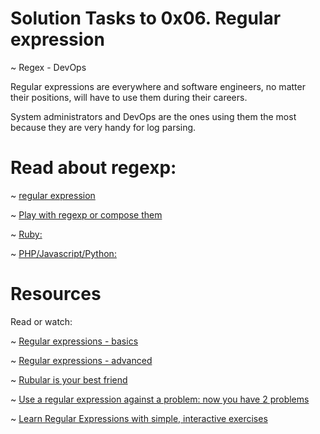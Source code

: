 # Solution Tasks to 0x06. Regular expression

 ~ Regex - DevOps

Regular expressions are everywhere and software engineers, no matter their positions, will have to use them during their careers.

System administrators and DevOps are the ones using them the most because they are very handy for log parsing.

# Read about regexp:

~ [regular expression](http://www.regular-expressions.info/)

~ [Play with regexp or compose them](http://www.w3schools.com/jsref/jsref_obj_regexp.asp)

~ [Ruby:](http://rubular.com/)

~ [PHP/Javascript/Python:](https://regex101.com/)

# Resources

Read or watch:

~ [Regular expressions - basics](https://www.slideshare.net/neha_jain/introducing-regular-expressions)

~ [Regular expressions - advanced](https://www.slideshare.net/neha_jain/advanced-regular-expressions-80296518)

~ [Rubular is your best friend](https://rubular.com/)

~ [Use a regular expression against a problem: now you have 2 problems](https://blog.codinghorror.com/regular-expressions-now-you-have-two-problems/)

~ [Learn Regular Expressions with simple, interactive exercises](https://regexone.com/)
